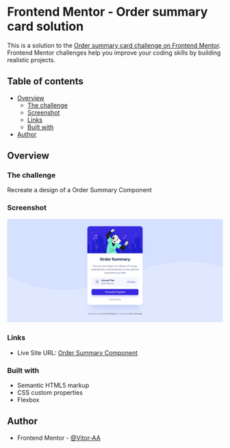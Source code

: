# Frontend Mentor - Order summary card solution

This is a solution to the [Order summary card challenge on Frontend Mentor](https://www.frontendmentor.io/challenges/order-summary-component-QlPmajDUj). Frontend Mentor challenges help you improve your coding skills by building realistic projects. 

## Table of contents

- [Overview](#overview)
  - [The challenge](#the-challenge)
  - [Screenshot](#screenshot)
  - [Links](#links)
  - [Built with](#built-with)
- [Author](#author)

## Overview


### The challenge

Recreate a design of a Order Summary Component

### Screenshot

![Design preview for the Order summary card coding challenge](./design/screenshot.png)

### Links

- Live Site URL: [Order Summary Component](https://vitor-aa.github.io/Order-Summary-Component-Frontend-Mentor/)

### Built with

- Semantic HTML5 markup
- CSS custom properties
- Flexbox

## Author

- Frontend Mentor - [@Vitor-AA](https://www.frontendmentor.io/profile/Vitor-AA)

